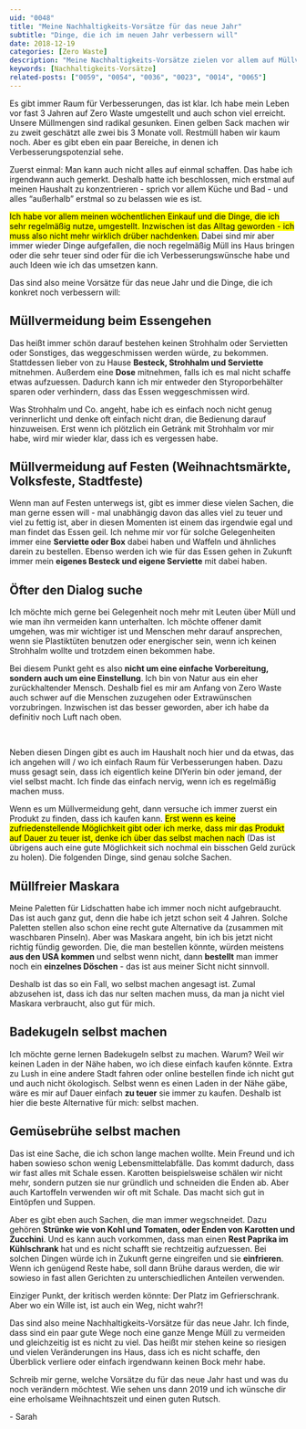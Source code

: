 ```yaml
---
uid: "0048"
title: "Meine Nachhaltigkeits-Vorsätze für das neue Jahr"
subtitle: "Dinge, die ich im neuen Jahr verbessern will"
date: 2018-12-19
categories: [Zero Waste]
description: "Meine Nachhaltigkeits-Vorsätze zielen vor allem auf Müllvermeidung ab und da besonders auf Dinge, die über die letzten Jahre einfach nicht so wichtig waren."
keywords: [Nachhaltigkeits-Vorsätze]
related-posts: ["0059", "0054", "0036", "0023", "0014", "0065"]
---
```

Es gibt immer Raum für Verbesserungen, das ist klar. Ich habe mein Leben vor fast 3 Jahren auf Zero Waste umgestellt und auch schon viel erreicht. Unsere Müllmengen sind radikal gesunken. Einen gelben Sack machen wir zu zweit geschätzt alle zwei bis 3 Monate voll. Restmüll haben wir kaum noch. Aber es gibt eben ein paar Bereiche, in denen ich Verbesserungspotenzial sehe.

Zuerst einmal: Man kann auch nicht alles auf einmal schaffen. Das habe ich irgendwann auch gemerkt. Deshalb hatte ich beschlossen, mich erstmal auf meinen Haushalt zu konzentrieren - sprich vor allem Küche und Bad - und alles “außerhalb” erstmal so zu belassen wie es ist.
<!--more-->

<mark>Ich habe vor allem meinen wöchentlichen Einkauf und die Dinge, die ich sehr regelmäßig nutze, umgestellt. Inzwischen ist das Alltag geworden - ich muss also nicht mehr wirklich drüber nachdenken.</mark> Dabei sind mir aber immer wieder Dinge aufgefallen, die noch regelmäßig Müll ins Haus bringen oder die sehr teuer sind oder für die ich Verbesserungswünsche habe und auch Ideen wie ich das umsetzen kann.

Das sind also meine Vorsätze für das neue Jahr und die Dinge, die ich konkret noch verbessern will:

## Müllvermeidung beim Essengehen
Das heißt immer schön darauf bestehen keinen Strohhalm oder Servietten oder Sonstiges, das weggeschmissen werden würde, zu bekommen. Stattdessen lieber von zu Hause **Besteck, Strohhalm und Serviette** mitnehmen. Außerdem eine **Dose** mitnehmen, falls ich es mal nicht schaffe etwas aufzuessen. Dadurch kann ich mir entweder den Styroporbehälter sparen oder verhindern, dass das Essen weggeschmissen wird.

Was Strohhalm und Co. angeht, habe ich es einfach noch nicht genug verinnerlicht und denke oft einfach nicht dran, die Bedienung darauf hinzuweisen. Erst wenn ich plötzlich ein Getränk mit Strohhalm vor mir habe, wird mir wieder klar, dass ich es vergessen habe.

## Müllvermeidung auf Festen (Weihnachtsmärkte, Volksfeste, Stadtfeste)
Wenn man auf Festen unterwegs ist, gibt es immer diese vielen Sachen, die man gerne essen will - mal unabhängig davon das alles viel zu teuer und viel zu fettig ist, aber in diesen Momenten ist einem das irgendwie egal und man findet das Essen geil. Ich nehme mir vor für solche Gelegenheiten immer eine **Serviette oder Box** dabei haben und Waffeln und ähnliches darein zu bestellen. Ebenso werden ich wie für das Essen gehen in Zukunft immer mein **eigenes Besteck und eigene Serviette** mit dabei haben.

## Öfter den Dialog suche
Ich möchte mich gerne bei Gelegenheit noch mehr mit Leuten über Müll und wie man ihn vermeiden kann unterhalten. Ich möchte offener damit umgehen, was mir wichtiger ist und Menschen mehr darauf ansprechen, wenn sie Plastiktüten benutzen oder energischer sein, wenn ich keinen Strohhalm wollte und trotzdem einen bekommen habe.

Bei diesem Punkt geht es also **nicht um eine einfache Vorbereitung, sondern auch um eine Einstellung**. Ich bin von Natur aus ein eher zurückhaltender Mensch. Deshalb fiel es mir am Anfang von Zero Waste auch schwer auf die Menschen zuzugehen oder Extrawünschen vorzubringen. Inzwischen ist das besser geworden, aber ich habe da definitiv noch Luft nach oben.

&nbsp;

Neben diesen Dingen gibt es auch im Haushalt noch hier und da etwas, das ich angehen will / wo ich einfach Raum für Verbesserungen haben. Dazu muss gesagt sein, dass ich eigentlich keine DIYerin bin oder jemand, der viel selbst macht. Ich finde das einfach nervig, wenn ich es regelmäßig machen muss.

Wenn es um Müllvermeidung geht, dann versuche ich immer zuerst ein Produkt zu finden, dass ich kaufen kann. <mark>Erst wenn es keine zufriedenstellende Möglichkeit gibt oder ich merke, dass mir das Produkt auf Dauer zu teuer ist, denke ich über das selbst machen nach</mark> (Das ist übrigens auch eine gute Möglichkeit sich nochmal ein bisschen Geld zurück zu holen). Die folgenden Dinge, sind genau solche Sachen.

## Müllfreier Maskara
Meine Paletten für Lidschatten habe ich immer noch nicht aufgebraucht. Das ist auch ganz gut, denn die habe ich jetzt schon seit 4 Jahren. Solche Paletten stellen also schon eine recht gute Alternative da (zusammen mit waschbaren Pinseln). Aber was Maskara angeht, bin ich bis jetzt nicht richtig fündig geworden. Die, die man bestellen könnte, würden meistens **aus den USA kommen** und selbst wenn nicht, dann **bestellt** man immer noch ein **einzelnes Döschen** - das ist aus meiner Sicht nicht sinnvoll.

Deshalb ist das so ein Fall, wo selbst machen angesagt ist. Zumal abzusehen ist, dass ich das nur selten machen muss, da man ja nicht viel Maskara verbraucht, also gut für mich.

## Badekugeln selbst machen
Ich möchte gerne lernen Badekugeln selbst zu machen. Warum? Weil wir keinen Laden in der Nähe haben, wo ich diese einfach kaufen könnte. Extra zu Lush in eine andere Stadt fahren oder online bestellen finde ich nicht gut und auch nicht ökologisch. Selbst wenn es einen Laden in der Nähe gäbe, wäre es mir auf Dauer einfach **zu teuer** sie immer zu kaufen. Deshalb ist hier die beste Alternative für mich: selbst machen.

## Gemüsebrühe selbst machen
Das ist eine Sache, die ich schon lange machen wollte. Mein Freund und ich haben sowieso schon wenig Lebensmittelabfälle. Das kommt dadurch, dass wir fast alles mit Schale essen. Karotten beispielsweise schälen wir nicht mehr, sondern putzen sie nur gründlich und schneiden die Enden ab. Aber auch Kartoffeln verwenden wir oft mit Schale. Das macht sich gut in Eintöpfen und Suppen.

Aber es gibt eben auch Sachen, die man immer wegschneidet. Dazu gehören **Strünke wie von Kohl und Tomaten, oder Enden von Karotten und Zucchini**. Und es kann auch vorkommen, dass man einen **Rest Paprika im Kühlschrank** hat und es nicht schafft sie rechtzeitig aufzuessen. Bei solchen Dingen würde ich in Zukunft gerne eingreifen und sie **einfrieren**. Wenn ich genügend Reste habe, soll dann Brühe daraus werden, die wir sowieso in fast allen Gerichten zu unterschiedlichen Anteilen verwenden.

Einziger Punkt, der kritisch werden könnte: Der Platz im Gefrierschrank. Aber wo ein Wille ist, ist auch ein Weg, nicht wahr?!

Das sind also meine Nachhaltigkeits-Vorsätze für das neue Jahr. Ich finde, dass sind ein paar gute Wege noch eine ganze Menge Müll zu vermeiden und gleichzeitig ist es nicht zu viel. Das heißt mir stehen keine so riesigen und vielen Veränderungen ins Haus, dass ich es nicht schaffe, den Überblick verliere oder einfach irgendwann keinen Bock mehr habe. 

Schreib mir gerne, welche Vorsätze du für das neue Jahr hast und was du noch verändern möchtest. Wie sehen uns dann 2019 und ich wünsche dir eine erholsame Weihnachtszeit und einen guten Rutsch.

\- Sarah
